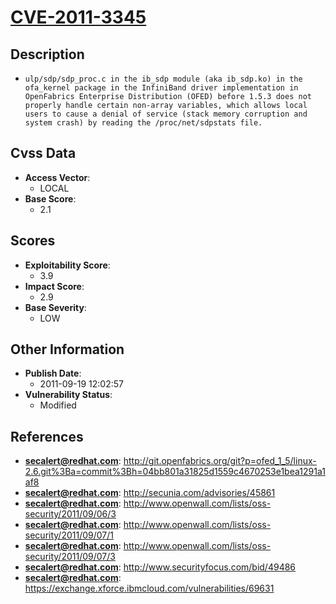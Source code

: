 
# [CVE-2011-3345](https://cve.mitre.org/cgi-bin/cvename.cgi?name=CVE-2011-3345)

## Description

- `ulp/sdp/sdp_proc.c in the ib_sdp module (aka ib_sdp.ko) in the ofa_kernel package in the InfiniBand driver implementation in OpenFabrics Enterprise Distribution (OFED) before 1.5.3 does not properly handle certain non-array variables, which allows local users to cause a denial of service (stack memory corruption and system crash) by reading the /proc/net/sdpstats file.`

## Cvss Data

- **Access Vector**:
  - LOCAL
- **Base Score**:
  - 2.1

## Scores

- **Exploitability Score**:
  - 3.9
- **Impact Score**:
  - 2.9
- **Base Severity**:
  - LOW

## Other Information

- **Publish Date**:
  - 2011-09-19 12:02:57
- **Vulnerability Status**:
  - Modified

## References

- **secalert@redhat.com**: http://git.openfabrics.org/git?p=ofed_1_5/linux-2.6.git%3Ba=commit%3Bh=04bb801a31825d1559c4670253e1bea1291a1af8
- **secalert@redhat.com**: http://secunia.com/advisories/45861
- **secalert@redhat.com**: http://www.openwall.com/lists/oss-security/2011/09/06/3
- **secalert@redhat.com**: http://www.openwall.com/lists/oss-security/2011/09/07/1
- **secalert@redhat.com**: http://www.openwall.com/lists/oss-security/2011/09/07/3
- **secalert@redhat.com**: http://www.securityfocus.com/bid/49486
- **secalert@redhat.com**: https://exchange.xforce.ibmcloud.com/vulnerabilities/69631
